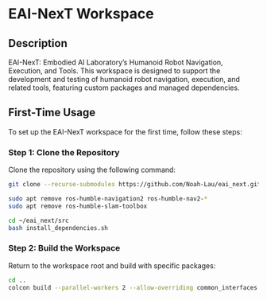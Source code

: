 # EAI-NexT Workspace

## Description
EAI-NexT: Embodied AI Laboratory’s Humanoid Robot Navigation, Execution, and Tools. This workspace is designed to support the development and testing of humanoid robot navigation, execution, and related tools, featuring custom packages and managed dependencies.

## First-Time Usage

To set up the EAI-NexT workspace for the first time, follow these steps:

### Step 1: Clone the Repository
Clone the repository using the following command:
```bash
git clone --recurse-submodules https://github.com/Noah-Lau/eai_next.git 

sudo apt remove ros-humble-navigation2 ros-humble-nav2-*
sudo apt remove ros-humble-slam-toolbox

cd ~/eai_next/src
bash install_dependencies.sh

```

### Step 2: Build the Workspace
Return to the workspace root and build with specific packages:
```bash
cd ..
colcon build --parallel-workers 2 --allow-overriding common_interfaces diagnostic_msgs geometry_msgs launch launch_testing launch_testing_ament_cmake launch_xml launch_yaml nav2_map_server nav_msgs sensor_msgs sensor_msgs_py shape_msgs std_msgs std_srvs trajectory_msgs visualization_msgs
```
